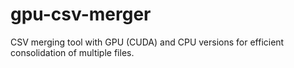 # gpu-csv-merger
CSV merging tool with GPU (CUDA) and CPU versions for efficient consolidation of multiple files.
